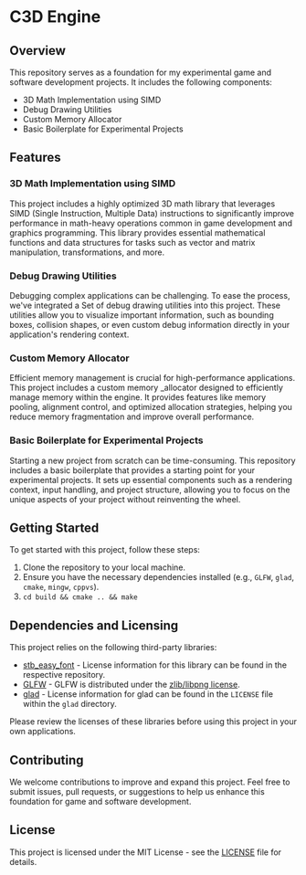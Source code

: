 # C3D Engine

## Overview

This repository serves as a foundation for my experimental game and software development projects. It includes the following components:

- 3D Math Implementation using SIMD
- Debug Drawing Utilities
- Custom Memory Allocator
- Basic Boilerplate for Experimental Projects

## Features

### 3D Math Implementation using SIMD

This project includes a highly optimized 3D math library that leverages SIMD (Single Instruction, Multiple Data) instructions to significantly improve performance in math-heavy operations common in game development and graphics programming. This library provides essential mathematical functions and data structures for tasks such as vector and matrix manipulation, transformations, and more.

### Debug Drawing Utilities

Debugging complex applications can be challenging. To ease the process, we've integrated a Set of debug drawing utilities into this project. These utilities allow you to visualize important information, such as bounding boxes, collision shapes, or even custom debug information directly in your application's rendering context.

### Custom Memory Allocator

Efficient memory management is crucial for high-performance applications. This project includes a custom memory _allocator designed to efficiently manage memory within the engine. It provides features like memory pooling, alignment control, and optimized allocation strategies, helping you reduce memory fragmentation and improve overall performance.

### Basic Boilerplate for Experimental Projects

Starting a new project from scratch can be time-consuming. This repository includes a basic boilerplate that provides a starting point for your experimental projects. It sets up essential components such as a rendering context, input handling, and project structure, allowing you to focus on the unique aspects of your project without reinventing the wheel.

## Getting Started

To get started with this project, follow these steps:

1. Clone the repository to your local machine.
2. Ensure you have the necessary dependencies installed (e.g., `GLFW`, `glad`, `cmake`, `mingw`, `cppvs`).
3. `cd build && cmake .. && make`

## Dependencies and Licensing

This project relies on the following third-party libraries:

- [stb_easy_font](https://github.com/nothings/stb) - License information for this library can be found in the respective repository.
- [GLFW](https://www.glfw.org/) - GLFW is distributed under the [zlib/libpng license](https://www.glfw.org/license.html).
- [glad](https://github.com/Dav1dde/glad) - License information for glad can be found in the `LICENSE` file within the `glad` directory.

Please review the licenses of these libraries before using this project in your own applications.

## Contributing

We welcome contributions to improve and expand this project. Feel free to submit issues, pull requests, or suggestions to help us enhance this foundation for game and software development.

## License

This project is licensed under the MIT License - see the [LICENSE](LICENSE) file for details.

